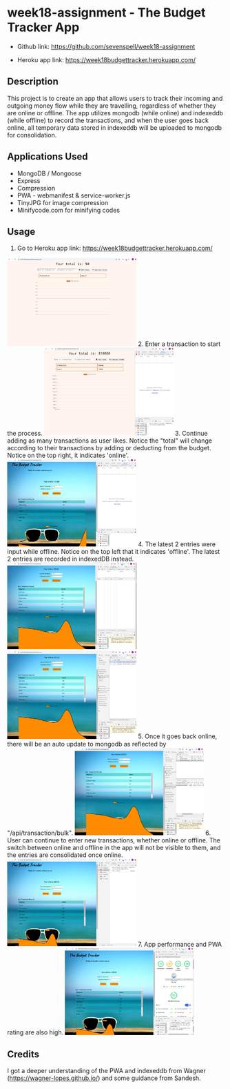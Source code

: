 # week18-assignment - The Budget Tracker App

+ Github link: https://github.com/sevenspell/week18-assignment  

+ Heroku app link: https://week18budgettracker.herokuapp.com/

## Description 

This project is to create an app that allows users to track their incoming and outgoing money flow while they are travelling, regardless of whether they are online or offline. The app utilizes mongodb (while online) and indexeddb (while offline) to record the transactions, and when the user goes back online, all temporary data stored in indexeddb will be uploaded to mongodb for consolidation.

## Applications Used
+ MongoDB / Mongoose
+ Express
+ Compression
+ PWA - webmanifest & service-worker.js
+ TinyJPG for image compression
+ Minifycode.com for minifying codes

## Usage 

1. Go to Heroku app link: https://week18budgettracker.herokuapp.com/
<img src="screenshots/Screenshot1.png" width= "300" >
2. Enter a transaction to start the process. 
<img src="screenshots/Screenshot2.png" width= "300" >
3. Continue adding as many transactions as user likes. Notice the "total" will change according to their transactions by adding or deducting from the budget. Notice on the top right, it indicates 'online'.
<img src="screenshots/Screenshot3.png" width= "300" >
4. The latest 2 entries were input while offline. Notice on the top left that it indicates 'offline'. The latest 2 entries are recorded in indexedDB instead.
<img src="screenshots/Screenshot4.png" width= "300" >
<img src="screenshots/Screenshot5.png" width= "300" >
5. Once it goes back online, there will be an auto update to mongodb as reflected by "/api/transaction/bulk".
<img src="screenshots/Screenshot6.png" width= "300" >
6. User can continue to enter new transactions, whether online or offline. The switch between online and offline in the app will not be visible to them, and the entries are consolidated once online.
<img src="screenshots/Screenshot7.png" width= "300" >
7. App performance and PWA rating are also high.
<img src="screenshots/Screenshot8.png" width= "300" >



## Credits
I got a deeper understanding of the PWA and indexeddb from Wagner (https://wagner-lopes.github.io/) and some guidance from Sandesh.